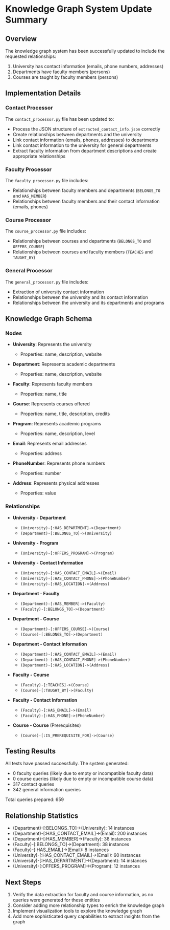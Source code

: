 # Knowledge Graph System Update Summary

## Overview

The knowledge graph system has been successfully updated to include the requested relationships:

1. University has contact information (emails, phone numbers, addresses)
2. Departments have faculty members (persons)
3. Courses are taught by faculty members (persons)

## Implementation Details

### Contact Processor

The `contact_processor.py` file has been updated to:

- Process the JSON structure of `extracted_contact_info.json` correctly
- Create relationships between departments and the university
- Link contact information (emails, phones, addresses) to departments
- Link contact information to the university for general departments
- Extract faculty information from department descriptions and create appropriate relationships

### Faculty Processor

The `faculty_processor.py` file includes:

- Relationships between faculty members and departments (`BELONGS_TO` and `HAS_MEMBER`)
- Relationships between faculty members and their contact information (emails, phones)

### Course Processor

The `course_processor.py` file includes:

- Relationships between courses and departments (`BELONGS_TO` and `OFFERS_COURSE`)
- Relationships between courses and faculty members (`TEACHES` and `TAUGHT_BY`)

### General Processor

The `general_processor.py` file includes:

- Extraction of university contact information
- Relationships between the university and its contact information
- Relationships between the university and its departments and programs

## Knowledge Graph Schema

### Nodes

- **University**: Represents the university
  - Properties: name, description, website

- **Department**: Represents academic departments
  - Properties: name, description, website

- **Faculty**: Represents faculty members
  - Properties: name, title

- **Course**: Represents courses offered
  - Properties: name, title, description, credits

- **Program**: Represents academic programs
  - Properties: name, description, level

- **Email**: Represents email addresses
  - Properties: address

- **PhoneNumber**: Represents phone numbers
  - Properties: number

- **Address**: Represents physical addresses
  - Properties: value

### Relationships

- **University - Department**
  - `(University)-[:HAS_DEPARTMENT]->(Department)`
  - `(Department)-[:BELONGS_TO]->(University)`

- **University - Program**
  - `(University)-[:OFFERS_PROGRAM]->(Program)`

- **University - Contact Information**
  - `(University)-[:HAS_CONTACT_EMAIL]->(Email)`
  - `(University)-[:HAS_CONTACT_PHONE]->(PhoneNumber)`
  - `(University)-[:HAS_LOCATION]->(Address)`

- **Department - Faculty**
  - `(Department)-[:HAS_MEMBER]->(Faculty)`
  - `(Faculty)-[:BELONGS_TO]->(Department)`

- **Department - Course**
  - `(Department)-[:OFFERS_COURSE]->(Course)`
  - `(Course)-[:BELONGS_TO]->(Department)`

- **Department - Contact Information**
  - `(Department)-[:HAS_CONTACT_EMAIL]->(Email)`
  - `(Department)-[:HAS_CONTACT_PHONE]->(PhoneNumber)`
  - `(Department)-[:HAS_LOCATION]->(Address)`

- **Faculty - Course**
  - `(Faculty)-[:TEACHES]->(Course)`
  - `(Course)-[:TAUGHT_BY]->(Faculty)`

- **Faculty - Contact Information**
  - `(Faculty)-[:HAS_EMAIL]->(Email)`
  - `(Faculty)-[:HAS_PHONE]->(PhoneNumber)`

- **Course - Course** (Prerequisites)
  - `(Course)-[:IS_PREREQUISITE_FOR]->(Course)`

## Testing Results

All tests have passed successfully. The system generated:

- 0 faculty queries (likely due to empty or incompatible faculty data)
- 0 course queries (likely due to empty or incompatible course data)
- 317 contact queries
- 342 general information queries

Total queries prepared: 659

## Relationship Statistics

- (Department)-[:BELONGS_TO]->(University): 14 instances
- (Department)-[:HAS_CONTACT_EMAIL]->(Email): 200 instances
- (Department)-[:HAS_MEMBER]->(Faculty): 38 instances
- (Faculty)-[:BELONGS_TO]->(Department): 38 instances
- (Faculty)-[:HAS_EMAIL]->(Email): 8 instances
- (University)-[:HAS_CONTACT_EMAIL]->(Email): 60 instances
- (University)-[:HAS_DEPARTMENT]->(Department): 14 instances
- (University)-[:OFFERS_PROGRAM]->(Program): 12 instances

## Next Steps

1. Verify the data extraction for faculty and course information, as no queries were generated for these entities
2. Consider adding more relationship types to enrich the knowledge graph
3. Implement visualization tools to explore the knowledge graph
4. Add more sophisticated query capabilities to extract insights from the graph